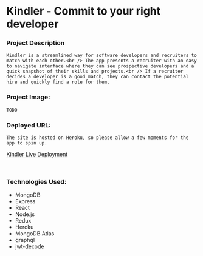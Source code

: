 
# Kindler - Commit to your right developer


### Project Description

```
Kindler is a streamlined way for software developers and recruiters to match with each other.<br /> The app presents a recruiter with an easy to navigate interface where they can see prospective developers and a quick snapshot of their skills and projects.<br /> If a recruiter decides a developer is a good match, they can contact the potential hire and quickly find a role for them.
 ```


### Project Image: 
``
TODO
``
<br>

### Deployed URL:


```
The site is hosted on Heroku, so please allow a few moments for the app to spin up.
```

[Kindler Live Deployment](https://guarded-castle-49878.herokuapp.com/)

<br>

### Technologies Used:
- MongoDB
- Express
- React
- Node.js
- Redux
- Heroku
- MongoDB Atlas
- graphql
- jwt-decode





